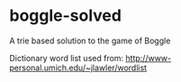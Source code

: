 # boggle-solved
A trie based solution to the game of Boggle

Dictionary word list used from:
http://www-personal.umich.edu/~jlawler/wordlist

